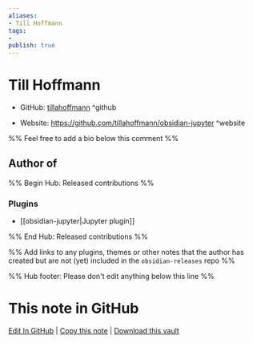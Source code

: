 ```yaml
---
aliases:
- Till Hoffmann
tags:
- 
publish: true
---
```


# Till Hoffmann

- GitHub: [tillahoffmann](https://github.com/tillahoffmann/) ^github
<!-- - Discord: `@` ^discord-->
- Website: <https://github.com/tillahoffmann/obsidian-jupyter> ^website
<!-- - [[Publish sites|Publish site]]: ^publish-->

%% Feel free to add a bio below this comment %%


## Author of

%% Begin Hub: Released contributions %%
### Plugins
- [[obsidian-jupyter|Jupyter plugin]]

%% End Hub: Released contributions %%

%% Add links to any plugins, themes or other notes that the author has created but are not (yet) included in the `obsidian-releases` repo %%

<!--
### Unlisted plugins
-->

<!--
### Others
-->

<!--
## Sponsor this author

- [[GitHub sponsors]]: [Sponsor @tillahoffmann on GitHub Sponsors](https://github.com/sponsors/tillahoffmann) ^github-sponsor
- [[Buy me a coffee]]: ^buy-me-a-coffee
- [[PayPal]]: ^paypal
- [[Patreon]]: ^patreon

-->

<!--
## Follow this author
-->

<!-- - [[YouTube Channels|On YouTube]]: <https://> ^youtube-->
<!-- - Twitter: <https://> ^twitter-->
<!-- - ... -->

%% Hub footer: Please don't edit anything below this line %%

# This note in GitHub

<span class="git-footer">[Edit In GitHub](https://github.dev/obsidian-community/obsidian-hub/blob/main/01%20-%20Community/People/tillahoffmann.md "git-hub-edit-note") | [Copy this note](https://raw.githubusercontent.com/obsidian-community/obsidian-hub/main/01%20-%20Community/People/tillahoffmann.md "git-hub-copy-note") | [Download this vault](https://github.com/obsidian-community/obsidian-hub/archive/refs/heads/main.zip "git-hub-download-vault") </span>
